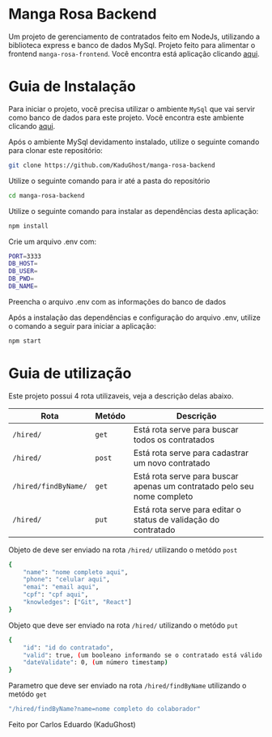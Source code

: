 # Manga Rosa Backend

Um projeto de gerenciamento de contratados feito em NodeJs, utilizando a biblioteca express e banco de dados MySql.
Projeto feito para alimentar o frontend `manga-rosa-frontend`. Você encontra está aplicação clicando [aqui](https://github.com/KaduGhost/manga-rosa-frontend).

# Guia de Instalação

Para iniciar o projeto, você precisa utilizar o ambiente `MySql` que vai servir como banco de dados para este projeto. Você encontra este ambiente clicando [aqui](https://dev.mysql.com/doc/mysql-shell/8.0/en/mysql-shell-install.html).

Após o ambiente MySql devidamento instalado, utilize o seguinte comando para clonar este repositório:

```sh
git clone https://github.com/KaduGhost/manga-rosa-backend
```
Utilize o seguinte comando para ir até a pasta do repositório

```sh
cd manga-rosa-backend
```

Utilize o seguinte comando para instalar as dependências desta aplicação:

```sh
npm install
```

Crie um arquivo .env com:

```sh
PORT=3333
DB_HOST=
DB_USER=
DB_PWD=
DB_NAME=
```
Preencha o arquivo .env com as informações do banco de dados

Após a instalação das dependências e configuração do arquivo .env, utilize o comando a seguir para iniciar a aplicação:

```sh
npm start
```

# Guia de utilização

Este projeto possui 4 rota utilizaveis, veja a descrição delas abaixo.

| Rota                             | Metódo | Descrição                                    |
| -------------------------------- | ------- | -------------------------------------------- |
| `/hired/`                        | `get`  | Está rota serve para buscar todos os contratados |
| `/hired/`                        | `post` | Está rota serve para cadastrar um novo contratado        |
| `/hired/findByName/`             | `get`  | Está rota serve para buscar apenas um contratado pelo seu nome completo |
| `/hired/`                        | `put`  | Está rota serve para editar o status de validação do contratado         |

Objeto de deve ser enviado na rota `/hired/` utilizando o metódo `post`

```sh
{
    "name": "nome completo aqui",
    "phone": "celular aqui",
    "emai": "email aqui",
    "cpf": "cpf aqui",
    "knowledges": ["Git", "React"]
}
```

Objeto que deve ser enviado na rota `/hired/` utilizando o metódo `put`

```sh
{
    "id": "id do contratado",
    "valid": true, (um booleano informando se o contratado está válido ou não)
    "dateValidate": 0, (um número timestamp)
}
```

Parametro que deve ser enviado na rota `/hired/findByName` utilizando o metódo `get`

```sh
"/hired/findByName?name=nome completo do colaborador"
```

Feito por Carlos Eduardo (KaduGhost)